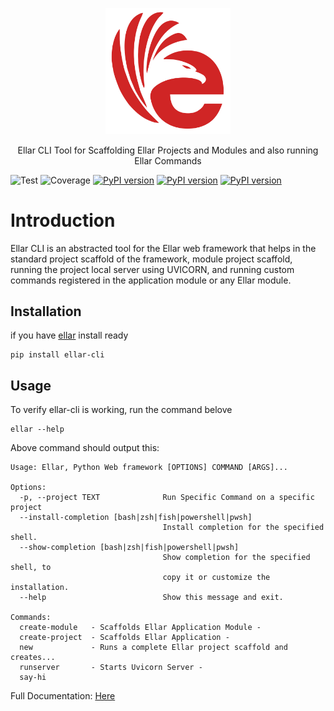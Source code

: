 <p align="center">
  <a href="#" target="blank"><img src="docs/img/EllarLogoIconOnly.png" width="200" alt="Ellar Logo" /></a>
</p>

<p align="center"> Ellar CLI Tool for Scaffolding Ellar Projects and Modules and also running Ellar Commands</p>

![Test](https://github.com/eadwinCode/ellar-cli/actions/workflows/test_full.yml/badge.svg)
![Coverage](https://img.shields.io/codecov/c/github/eadwinCode/ellar-cli)
[![PyPI version](https://badge.fury.io/py/ellar-cli.svg)](https://badge.fury.io/py/ellar-cli)
[![PyPI version](https://img.shields.io/pypi/v/ellar-cli.svg)](https://pypi.python.org/pypi/ellar-cli)
[![PyPI version](https://img.shields.io/pypi/pyversions/ellar-cli.svg)](https://pypi.python.org/pypi/ellar-cli)

# Introduction
Ellar CLI is an abstracted tool for the Ellar web framework that helps in the standard project scaffold of the 
framework, module project scaffold, running the project local server using UVICORN, and running custom commands registered in the application module or any Ellar module.

## Installation
if you have [ellar](https://github.com/eadwinCode/ellar) install ready
```
pip install ellar-cli
```

## Usage
To verify ellar-cli is working, run the command belove
```shell
ellar --help
```
Above command should output this:
```
Usage: Ellar, Python Web framework [OPTIONS] COMMAND [ARGS]...

Options:
  -p, --project TEXT              Run Specific Command on a specific project
  --install-completion [bash|zsh|fish|powershell|pwsh]
                                  Install completion for the specified shell.
  --show-completion [bash|zsh|fish|powershell|pwsh]
                                  Show completion for the specified shell, to
                                  copy it or customize the installation.
  --help                          Show this message and exit.

Commands:
  create-module   - Scaffolds Ellar Application Module -
  create-project  - Scaffolds Ellar Application -
  new             - Runs a complete Ellar project scaffold and creates...
  runserver       - Starts Uvicorn Server -
  say-hi

```

Full Documentation: [Here](https://eadwincode.github.io/ellar/commands)
